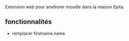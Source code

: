 Extension web pour améliorer moodle dans la maison Epita.

## fonctionnalités

- remplacer firstname.name
